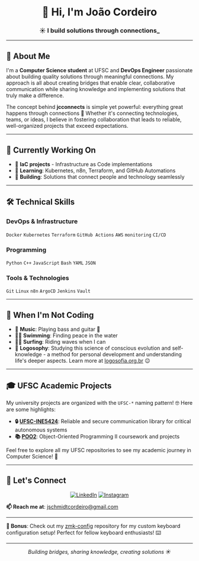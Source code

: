 <h1 align="center">👋 Hi, I'm João Cordeiro</h1>
<h3 align="center">☀️ I build solutions through connections_</h3>

---

## 🤗 About Me

I'm a **Computer Science student** at UFSC and **DevOps Engineer** passionate about building quality solutions through meaningful connections. My approach is all about creating bridges that enable clear, collaborative communication while sharing knowledge and implementing solutions that truly make a difference.

The concept behind **jcconnects** is simple yet powerful: everything great happens through connections 🤝 Whether it's connecting technologies, teams, or ideas, I believe in fostering collaboration that leads to reliable, well-organized projects that exceed expectations.

---

## 🚀 Currently Working On

- 🔭 **IaC projects** - Infrastructure as Code implementations
- 🌱 **Learning**: Kubernetes, n8n, Terraform, and GitHub Automations
- 💪 **Building**: Solutions that connect people and technology seamlessly

---

## 🛠️ Technical Skills

### DevOps & Infrastructure
`Docker` `Kubernetes` `Terraform` `GitHub Actions` `AWS` `monitoring` `CI/CD` 

### Programming
`Python` `C++` `JavaScript` `Bash` `YAML` `JSON`

### Tools & Technologies
`Git` `Linux` `n8n` `ArgoCD` `Jenkins` `Vault`

---

## 🎸 When I'm Not Coding

- 🎵 **Music**: Playing bass and guitar 🎸
- 🏊‍♂️ **Swimming**: Finding peace in the water
- 🏄‍♂️ **Surfing**: Riding waves when I can
- 🤔 **Logosophy**: Studying this science of conscious evolution and self-knowledge - a method for personal development and understanding life's deeper aspects. Learn more at [logosofia.org.br](https://logosofia.org.br/) 😉

---

## 🎓 UFSC Academic Projects

My university projects are organized with the `UFSC-*` naming pattern! 🤓 Here are some highlights:

- **🔒 [UFSC-INE5424](https://github.com/jcconnects/UFSC-INE5424)**: Reliable and secure communication library for critical autonomous systems
- **📚 [POO2](https://github.com/jcconnects/POO2)**: Object-Oriented Programming II coursework and projects

Feel free to explore all my UFSC repositories to see my academic journey in Computer Science! 🙌

---

## 🤝 Let's Connect

<div align="center">

[![LinkedIn](https://img.shields.io/badge/LinkedIn-0077B5?style=for-the-badge&logo=linkedin&logoColor=white)](https://www.linkedin.com/in/joao-pedro-schmidt-cordeiro/) [![Instagram](https://img.shields.io/badge/Instagram-E4405F?style=for-the-badge&logo=instagram&logoColor=white)](https://www.instagram.com/jcconnects_?igsh=a29xNmhvZWwxc2pj&utm_source=qr) 
 
</div>

**📫 Reach me at**: jschmidtcordeiro@gmail.com

---

**🎯 Bonus**: Check out my [zmk-config](https://github.com/jcconnects/zmk-config) repository for my custom keyboard configuration setup! Perfect for fellow keyboard enthusiasts! ⌨️

---

<div align="center">
<i>Building bridges, sharing knowledge, creating solutions ☀️</i>
</div>
